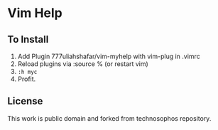 #  Vim Help

## To Install

1. Add Plugin 777uliahshafar/vim-myhelp with vim-plug in .vimrc
2. Reload plugins via :source % (or restart vim)
3. `:h myc`
4. Profit.

## License

This work is public domain and forked from technosophos repository.
